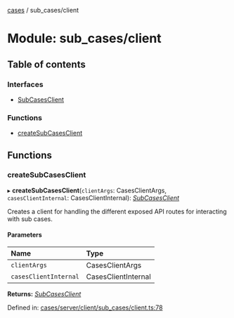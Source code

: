 [cases](../server_client_api.md) / sub_cases/client

# Module: sub\_cases/client

## Table of contents

### Interfaces

- [SubCasesClient](../interfaces/sub_cases_client.subcasesclient.md)

### Functions

- [createSubCasesClient](sub_cases_client.md#createsubcasesclient)

## Functions

### createSubCasesClient

▸ **createSubCasesClient**(`clientArgs`: CasesClientArgs, `casesClientInternal`: CasesClientInternal): [*SubCasesClient*](../interfaces/sub_cases_client.subcasesclient.md)

Creates a client for handling the different exposed API routes for interacting with sub cases.

#### Parameters

| Name | Type |
| :------ | :------ |
| `clientArgs` | CasesClientArgs |
| `casesClientInternal` | CasesClientInternal |

**Returns:** [*SubCasesClient*](../interfaces/sub_cases_client.subcasesclient.md)

Defined in: [cases/server/client/sub_cases/client.ts:78](https://github.com/jonathan-buttner/kibana/blob/7a61a8b912c/x-pack/plugins/cases/server/client/sub_cases/client.ts#L78)
